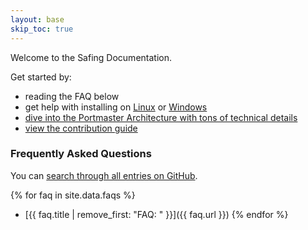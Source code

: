 ```yaml
---
layout: base
skip_toc: true
---
```


Welcome to the Safing Documentation.

Get started by:
- reading the FAQ below
- get help with installing on [Linux](/portmaster/install/linux) or [Windows](/portmaster/install/windows)
- [dive into the Portmaster Architecture with tons of technical details](/portmaster/architecture/overview)
- [view the contribution guide](/portmaster/guides/contribute)

### Frequently Asked Questions

You can [search through all entries on GitHub](https://github.com/issues?q=archived%3Afalse+user%3Asafing+sort%3Aupdated-desc+label%3Afaq).

{% for faq in site.data.faqs %}
- [{{ faq.title | remove_first: "FAQ: " }}]({{ faq.url }})
{% endfor %}
